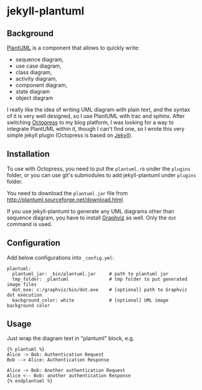 jekyll-plantuml
===============

Background
----------
[PlantUML](http://plantuml.sourceforge.net/) is a component that allows to quickly write:
 * sequence diagram,
 * use case diagram,
 * class diagram,
 * activity diagram,
 * component diagram,
 * state diagram
 * object diagram

I really like the idea of writing UML diagram with plain text, and the syntax of it is very well designed, so I use PlantUML with trac and sphinx. After switching [Octopress](http://octopress.org/) to my blog platform, I was looking for a way to integrate PlantUML within it, though I can't find one, so I wrote this very simple jekyll plugin (Octopress is based on [Jekyll](http://jekyllrb.com/)).


Installation
------------

To use with Octopress, you need to put the `plantuml.rb` under the `plugins` folder, or you can use git's submodules to add jekyll-plantuml under `plugins` folder.

You need to download the `plantuml.jar` file from http://plantuml.sourceforge.net/download.html

If you use jekyll-plantuml to generate any UML diagrams other than sequence diagram, you have to install [Graphviz](http://www.graphviz.org/) as well. Only the `dot` command is used.

Configuration
-------------
Add below configurations into `_config.yml`:

```
plantuml:
  plantuml_jar: _bin/plantuml.jar     # path to plantuml jar
  tmp_folder: _plantuml               # tmp folder to put generated image files
  dot_exe: c:/graphviz/bin/dot.exe    # [optional] path to Graphviz dot execution
  background_color: white             # [optional] UML image background color
```

Usage
-----
Just wrap the diagram text in "plantuml" block, e.g.
```
{% plantuml %}
Alice -> Bob: Authentication Request
Bob --> Alice: Authentication Response

Alice -> Bob: Another authentication Request
Alice <-- Bob: another authentication Response
{% endplantuml %}
```
